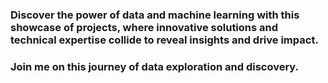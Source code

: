 ### Discover the power of data and machine learning with this showcase of projects, where innovative solutions and technical expertise collide to reveal insights and drive impact. 

### Join me on this journey of data exploration and discovery.